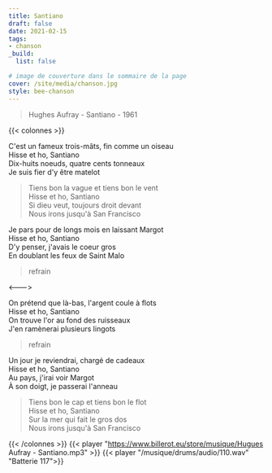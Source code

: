 ```yaml
---
title: Santiano
draft: false 
date: 2021-02-15 
tags: 
- chanson
_build:
  list: false

# image de couverture dans le sommaire de la page
cover: /site/media/chanson.jpg
style: bee-chanson
---
```

> Hughes Aufray - Santiano - 1961
<!--more-->
{{< colonnes >}}

C'est un fameux trois-mâts, fin comme un oiseau  
Hisse et ho, Santiano  
Dix-huits noeuds, quatre cents tonneaux  
Je suis fier d'y être matelot

>Tiens bon la vague et tiens bon le vent  
Hisse et ho, Santiano  
Si dieu veut, toujours droit devant  
Nous irons jusqu'à San Francisco

Je pars pour de longs mois en laissant Margot  
Hisse et ho, Santiano  
D'y penser, j'avais le coeur gros  
En doublant les feux de Saint Malo

> refrain

<--->

On prétend que là-bas, l'argent coule à flots  
Hisse et ho, Santiano  
On trouve l'or au fond des ruisseaux  
J'en ramènerai plusieurs lingots

> refrain

Un jour je reviendrai, chargé de cadeaux  
Hisse et ho, Santiano  
Au pays, j'irai voir Margot  
À son doigt, je passerai l'anneau

>Tiens bon le cap et tiens bon le flot  
Hisse et ho, Santiano  
Sur la mer qui fait le gros dos  
Nous irons jusqu'à San Francisco

{{< /colonnes >}}
{{< player "https://www.billerot.eu/store/musique/Hugues Aufray - Santiano.mp3" >}}
{{< player "/musique/drums/audio/110.wav" "Batterie 117">}}